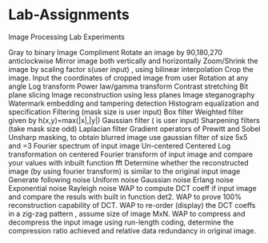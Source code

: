 # Lab-Assignments
Image Processing Lab Experiments

  Gray to binary
  Image Compliment
  Rotate an image by 90,180,270 anticlockwise
  Mirror image both vertically and horizontally
  Zoom/Shrink the image by scaling factor s(user input) , using bilinear interpolation
  Crop the image. Input the coordinates of cropped image from user
  Rotation at any angle 
  Log transform
  Power law/gamma transform
  Contrast stretching
  Bit plane slicing
    Image reconstruction using less planes
    Image steganography
    Watermark embedding and tampering detection
  Histogram equalization and specification
  Filtering (mask size is user input)
    Box filter
    Weighted filter given by h(x,y)=max(|x|,|y|)
    Gaussian filter ( is user input)
  Sharpening filters (take mask size odd)
    Laplacian filter
    Gradient operators of Prewitt and Sobel
  Unsharp masking, to obtain blurred image use gaussian filter of size 5x5 and =3
  Fourier spectrum of input image
    Un-centered
    Centered
  Log transformation on centered
    Fourier transform of input image and compare your values with inbuilt function fft
  Determine whether the reconstructed image (by using fourier transform) is similar to the original input image
  Generate following noise
    Uniform noise
    Gaussian noise
    Erlang noise
    Exponential noise
    Rayleigh noise
  WAP to compute DCT coeff if input image and compare the resuls with built in function det2.
  WAP to prove 100% reconstruction capability of DCT.
  WAP to re-order (display) the DCT coeffs in a zig-zag pattern , assume size of image MxN.
  WAP to compress and decompress the input image using run-length coding, determine the compression ratio achieved and
    relative data redundancy in original image.
  



